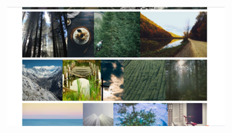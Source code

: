 ![木桶布局](https://raw.githubusercontent.com/peaceChierdo/demo/master/%E6%9C%A8%E6%A1%B6%E5%B8%83%E5%B1%80/picForREADME/barrel.png)
